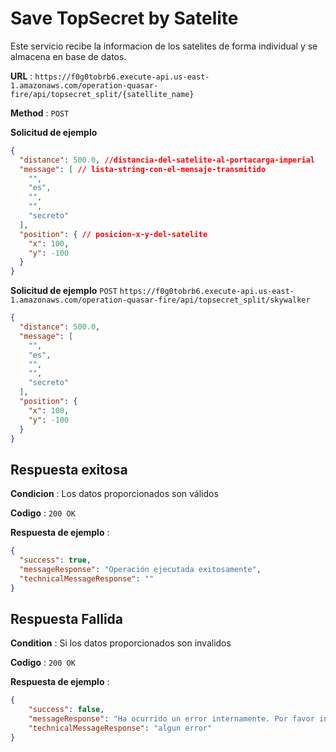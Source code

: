# Save TopSecret by Satelite

Este servicio recibe la informacion de los satelites de forma individual y se almacena en base de datos.

**URL** : `https://f0g0tobrb6.execute-api.us-east-1.amazonaws.com/operation-quasar-fire/api/topsecret_split/{satellite_name}`

**Method** : `POST`

**Solicitud de ejemplo**

```json
{
  "distance": 500.0, //distancia-del-satelite-al-portacarga-imperial
  "message": [ // lista-string-con-el-mensaje-transmitido
    "",
    "es",
    "",
    "",
    "secreto"
  ],
  "position": { // posicion-x-y-del-satelite
    "x": 100,
    "y": -100
  }
}
```

**Solicitud de ejemplo**
`POST` `https://f0g0tobrb6.execute-api.us-east-1.amazonaws.com/operation-quasar-fire/api/topsecret_split/skywalker`

```json
{
  "distance": 500.0,
  "message": [
    "",
    "es",
    "",
    "",
    "secreto"
  ],
  "position": {
    "x": 100,
    "y": -100
  }
}
```

## Respuesta exitosa

**Condicion** : Los datos proporcionados son válidos

**Codigo** : `200 OK`

**Respuesta de ejemplo** :

```json
{
  "success": true,
  "messageResponse": "Operación ejecutada exitosamente",
  "technicalMessageResponse": ""
}
```

## Respuesta Fallida

**Condition** : Si los datos proporcionados son invalidos

**Codigo** : `200 OK`

**Respuesta de ejemplo** :

```json
{
    "success": false,
    "messageResponse": "Ha ocurrido un error internamente. Por favor intente mas tarde",
    "technicalMessageResponse": "algun error"
}
```
